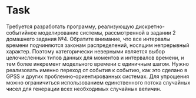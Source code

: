 # Task
Требуется разработать программу, реализующую дискретно-событийное моделирование системы, рассмотренной в задании 2 домашнего задания №4. Обратите внимание, что все интервалы времени подчиняются законам распределений, носящим непрерывный характер. Поэтому категорически неверными является выбор целочисленных типов данных для моментов и интервалов времени, и тем более инкремент модельного времени с единичным шагом. Нужно реализовать именно переход от события к событию, как это сделано в GPSS и других проблемно-ориентированных системах. Для упрощения можно ограничиться использованием единственного потока случайных чисел для генерации всех необходимых случайных величин. 
